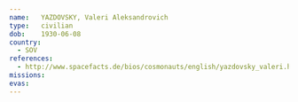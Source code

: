 ```yaml
---
name:	YAZDOVSKY, Valeri Aleksandrovich 
type:	civilian
dob:	1930-06-08
country:
  - SOV
references:
  - http://www.spacefacts.de/bios/cosmonauts/english/yazdovsky_valeri.htm
missions:
evas:
---
```

